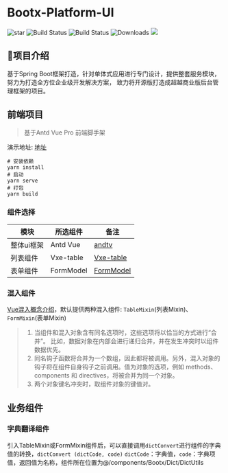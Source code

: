 # Bootx-Platform-UI 
<p>
 <img src='https://gitee.com/bootx/bootx-platform/badge/star.svg?theme=dark' alt='star'/>
 <img src="https://img.shields.io/badge/Boot%20Platform-1.1.0-success.svg" alt="Build Status">
 <img src="https://img.shields.io/badge/Author-Bootx-orange.svg" alt="Build Status">
 <img src="https://img.shields.io/badge/Vue-2.6-blue.svg" alt="Downloads">
 <img src="https://img.shields.io/badge/license-Apache%20License%202.0-green.svg"/>
</p>


## 🍈项目介绍

基于Spring Boot框架打造，针对单体式应用进行专门设计，提供整套服务模块，努力为打造全方位企业级开发解决方案，
致力将开源版打造成超越商业版后台管理框架的项目。

## 前端项目
> 基于Antd Vue Pro 前端脚手架

演示地址: [地址](http://web.platform.bootx.cn/)

```shell
# 安装依赖
yarn install
# 启动
yarn serve
# 打包
yarn build
```
### 组件选择

| 模块       | 所选组件  | 备注                                                         |
| ---------- | --------- | ------------------------------------------------------------ |
| 整体ui框架 | Antd Vue  | [andtv](https://www.antdv.com/)                              |
| 列表组件   | Vxe-table | [Vxe-table](https://gitee.com/xuliangzhan_admin/vxe-table/)  |
| 表单组件   | FormModel | [FormModel ](https://www.antdv.com/components/form-model-cn/) |

### 混入组件

[Vue混入概念介绍](https://cn.vuejs.org/v2/guide/mixins.html)，默认提供两种混入组件: `TableMixin`(列表Mixin)、`FormMixin`(表单Mixin)

> 1. 当组件和混入对象含有同名选项时，这些选项将以恰当的方式进行“合并”。 比如，数据对象在内部会进行递归合并，并在发生冲突时以组件数据优先。
> 2. 同名钩子函数将合并为一个数组，因此都将被调用。另外，混入对象的钩子将在组件自身钩子之前调用。值为对象的选项，例如 methods、components 和 directives，将被合并为同一个对象。
> 3. 两个对象键名冲突时，取组件对象的键值对。



## 业务组件

### 字典翻译组件

引入TableMixin或FormMixin组件后，可以直接调用`dictConvert`进行组件的字典值的转换，`dictConvert (dictCode, code)` `dictCode`：字典值，`code`：字典项值，返回值为名称，组件所在位置为@/components/Bootx/Dict/DictUtils
